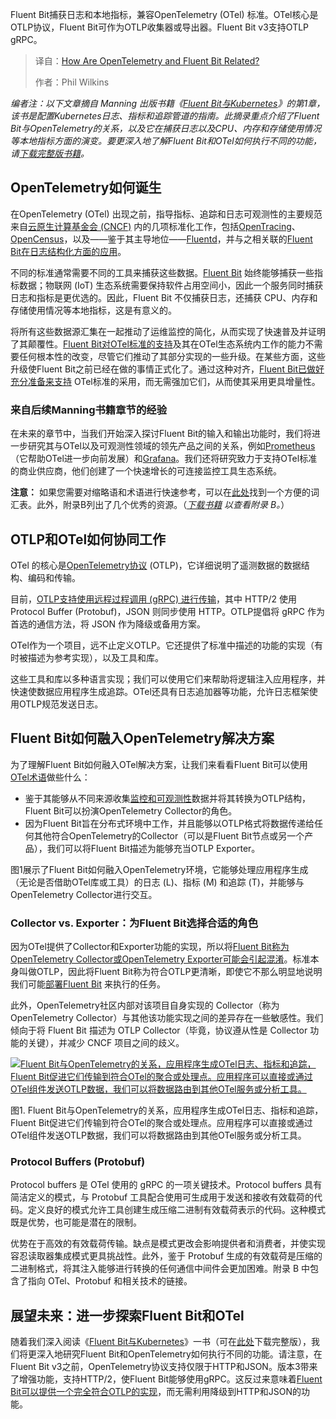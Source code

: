 
<!--
title: OpenTelemetry 与 Fluent Bit：关系深度解读
cover: https://cdn.thenewstack.io/media/2025/10/de01085e-together.jpg
summary: Fluent Bit捕获日志和本地指标，兼容OpenTelemetry (OTel) 标准。OTel核心是OTLP协议，Fluent Bit可作为OTLP收集器或导出器。Fluent Bit v3支持OTLP gRPC。
-->

Fluent Bit捕获日志和本地指标，兼容OpenTelemetry (OTel) 标准。OTel核心是OTLP协议，Fluent Bit可作为OTLP收集器或导出器。Fluent Bit v3支持OTLP gRPC。

> 译自：[How Are OpenTelemetry and Fluent Bit Related?](https://thenewstack.io/how-are-opentelemetry-and-fluent-bit-related/)
> 
> 作者：Phil Wilkins

*编者注：以下文章摘自 Manning 出版书籍《[Fluent Bit与Kubernetes](https://chronosphere.io/resource/fluent-bit-with-kubernetes-manning/?utm_source=sponsored-content&utm_id=TNS)》的第1章，该书是配置Kubernetes日志、指标和追踪管道的指南。此摘录重点介绍了Fluent Bit与OpenTelemetry的关系，以及它在捕获日志以及CPU、内存和存储使用情况等本地指标方面的演变。要更深入地了解Fluent Bit和OTel如何执行不同的功能，请[下载完整版书籍](https://chronosphere.io/resource/fluent-bit-with-kubernetes-manning/?utm_source=sponsored-content&utm_id=TNS)。*

## OpenTelemetry如何诞生

在OpenTelemetry (OTel) 出现之前，指导指标、追踪和日志可观测性的主要规范来自[云原生计算基金会 (CNCF)](https://www.cncf.io/) 内的几项标准化工作，包括[OpenTracing](https://opentracing.io)、[OpenCensus](https://opencensus.io/?utm_source=sponsored-content&utm_id=TNS)，以及——鉴于其主导地位——[Fluentd](https://chronosphere.io/learn/fluent-bit-vs-fluentd/)，并与之相关联的[Fluent Bit在日志结构化方面的应用](https://thenewstack.io/a-guide-to-fluent-bit-processors-for-conditional-log-processing/)。

不同的标准通常需要不同的工具来捕获这些数据。[Fluent Bit](https://thenewstack.io/fluent-bit-a-specialized-event-capture-and-distribution-tool/) 始终能够捕获一些指标数据；物联网 (IoT) 生态系统需要保持软件占用空间小，因此一个服务同时捕获日志和指标是更优选的。因此，Fluent Bit 不仅捕获日志，还捕获 CPU、内存和存储使用情况等本地指标，这是有意义的。

将所有这些数据源汇集在一起推动了运维监控的简化，从而实现了快速普及并证明了其颠覆性。[Fluent Bit对OTel标准的支持](https://chronosphere.io/learn/observability-pipeline-opentelemetry-fluent-bit/)及其在OTel生态系统内工作的能力不需要任何根本性的改变，尽管它们推动了其部分实现的一些升级。在某些方面，这些升级使Fluent Bit之前已经在做的事情正式化了。通过这种对齐，[Fluent Bit已做好充分准备来支持](https://thenewstack.io/whats-driving-fluent-bit-adoption/) OTel标准的采用，而无需强加它们，从而使其采用更具增量性。

### 来自后续Manning书籍章节的经验

在未来的章节中，当我们开始深入探讨Fluent Bit的输入和输出功能时，我们将进一步研究其与OTel以及可观测性领域的领先产品之间的关系，例如[Prometheus](https://prometheus.io)（它帮助OTel进一步向前发展）和[Grafana](https://grafana.com/grafana)。我们还将研究致力于支持OTel标准的商业供应商，他们创建了一个快速增长的可连接监控工具生态系统。

**注意：** 如果您需要对缩略语和术语进行快速参考，可以在[此处](https://opentelemetry.io/docs/concepts/glossary)找到一个方便的词汇表。此外，附录B列出了几个优秀的资源。（[*下载书籍*](https://chronosphere.io/resource/fluent-bit-with-kubernetes-manning/) *以查看附录 B。*）

## OTLP和OTel如何协同工作

OTel 的核心是[OpenTelemetry协议](https://opentelemetry.io/docs/specs/otel/protocol/) (OTLP)，它详细说明了遥测数据的数据结构、编码和传输。

目前，[OTLP支持使用远程过程调用 (gRPC) 进行传输](https://betterstack.com/community/guides/observability/otlp/)，其中 HTTP/2 使用 Protocol Buffer (Protobuf)，JSON 则同步使用 HTTP。OTLP提倡将 gRPC 作为首选的通信方法，将 JSON 作为降级或备用方案。

OTel作为一个项目，远不止定义OTLP。它还提供了标准中描述的功能的实现（有时被描述为参考实现），以及工具和库。

这些工具和库以多种语言实现；我们可以使用它们来帮助将逻辑注入应用程序，并快速使数据应用程序生成追踪。OTel还具有日志追加器等功能，允许日志框架使用OTLP规范发送日志。

## Fluent Bit如何融入OpenTelemetry解决方案

为了理解Fluent Bit如何融入OTel解决方案，让我们来看看Fluent Bit可以使用[OTel术语](https://opentelemetry.io/docs/concepts/components)做些什么：

*   鉴于其能够从不同来源收集[监控和可观测性](https://thenewstack.io/monitoring-vs-observability-whats-the-difference/ "监控和可观测性")数据并将其转换为OTLP结构，Fluent Bit可以扮演OpenTelemetry Collector的角色。
*   因为Fluent Bit旨在分布式环境中工作，并且能够以OTLP格式将数据传递给任何其他符合OpenTelemetry的Collector（可以是Fluent Bit节点或另一个产品），我们可以将Fluent Bit描述为能够充当OTLP Exporter。

图1展示了Fluent Bit如何融入OpenTelemetry环境，它能够处理应用程序生成（无论是否借助OTel库或工具）的日志 (L)、指标 (M) 和追踪 (T)，并能够与OpenTelemetry Collector进行交互。

### Collector vs. Exporter：为Fluent Bit选择合适的角色

因为OTel提供了Collector和Exporter功能的实现，所以将[Fluent Bit称为OpenTelemetry Collector或OpenTelemetry Exporter可能会引起混淆](https://devopscon.io/blog/observability-monitoring/fluentbit-otel-k8s/)。标准本身叫做OTLP，因此将Fluent Bit称为符合OTLP更清晰，即使它不那么明显地说明我们可能[部署Fluent Bit](https://thenewstack.io/how-to-deploy-fluent-bit-in-a-kubernetes-native-way/) 来执行的任务。

此外，OpenTelemetry社区内部对该项目自身实现的 Collector（称为 OpenTelemetry Collector）与其他该功能实现之间的差异存在一些敏感性。我们倾向于将 Fluent Bit 描述为 OTLP Collector（毕竟，协议遵从性是 Collector 功能的关键），并减少 CNCF 项目之间的歧义。

[![Fluent Bit与OpenTelemetry的关系，应用程序生成OTel日志、指标和追踪，Fluent Bit促进它们传输到符合OTel的聚合或处理点。应用程序可以直接或通过OTel组件发送OTLP数据，我们可以将数据路由到其他OTel服务或分析工具。](https://cdn.thenewstack.io/media/2025/10/a1d98481-image1.png)](https://cdn.thenewstack.io/media/2025/10/a1d98481-image1.png)

图1. Fluent Bit与OpenTelemetry的关系，应用程序生成OTel日志、指标和追踪，Fluent Bit促进它们传输到符合OTel的聚合或处理点。应用程序可以直接或通过OTel组件发送OTLP数据，我们可以将数据路由到其他OTel服务或分析工具。

### **Protocol Buffers (Protobuf)**

Protocol buffers 是 OTel 使用的 gRPC 的一项关键技术。Protocol buffers 具有简洁定义的模式，与 Protobuf 工具配合使用可生成用于发送和接收有效载荷的代码。定义良好的模式允许工具创建生成压缩二进制有效载荷表示的代码。这种模式既是优势，也可能是潜在的限制。

优势在于高效的有效载荷传输。缺点是模式更改会影响提供者和消费者，并使实现容忍读取器集成模式更具挑战性。此外，鉴于 Protobuf 生成的有效载荷是压缩的二进制格式，将其注入能够进行转换的任何通信中间件会更加困难。附录 B 中包含了指向 OTel、Protobuf 和相关技术的链接。

## 展望未来：进一步探索Fluent Bit和OTel

随着我们深入阅读《[Fluent Bit与Kubernetes](https://chronosphere.io/resource/fluent-bit-with-kubernetes-manning/)》一书（可在[此处](https://chronosphere.io/resource/fluent-bit-with-kubernetes-manning/)下载完整版），我们将更深入地研究Fluent Bit和OpenTelemetry如何执行不同的功能。请注意，在Fluent Bit v3之前，OpenTelemetry协议支持仅限于HTTP和JSON。版本3带来了增强功能，支持HTTP/2，使Fluent Bit能够使用gRPC。这反过来意味着[Fluent Bit可以提供一个完全符合OTLP的实现](https://chronosphere.io/resource/getting-started-with-fluent-bit-and-open-source-telemetry-pipelines/)，而无需利用降级到HTTP和JSON的功能。